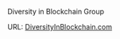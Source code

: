 Diversity in Blockchain Group

URL:  [DiversityInBlockchain.com](https://womenleaders.github.io/DiversityInBlockchain)
